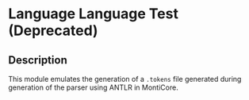 <!-- (c) https://github.com/MontiCore/monticore -->
# Language Language Test (Deprecated)

## Description
This module emulates the generation of a `.tokens` file generated during generation of the parser using ANTLR in
MontiCore.
